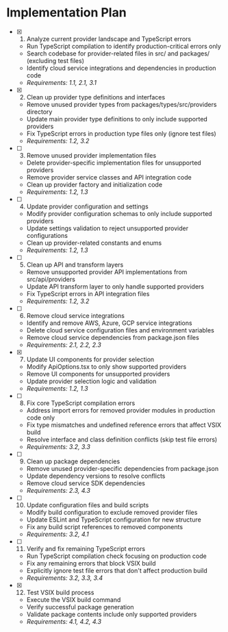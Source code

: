 # Implementation Plan

- [x]   1. Analyze current provider landscape and TypeScript errors
    - Run TypeScript compilation to identify production-critical errors only
    - Search codebase for provider-related files in src/ and packages/ (excluding test files)
    - Identify cloud service integrations and dependencies in production code
    - _Requirements: 1.1, 2.1, 3.1_

- [x]   2. Clean up provider type definitions and interfaces
    - Remove unused provider types from packages/types/src/providers directory
    - Update main provider type definitions to only include supported providers
    - Fix TypeScript errors in production type files only (ignore test files)
    - _Requirements: 1.2, 3.2_

- [ ]   3. Remove unused provider implementation files
    - Delete provider-specific implementation files for unsupported providers
    - Remove provider service classes and API integration code
    - Clean up provider factory and initialization code
    - _Requirements: 1.2, 1.3_

- [ ]   4. Update provider configuration and settings
    - Modify provider configuration schemas to only include supported providers
    - Update settings validation to reject unsupported provider configurations
    - Clean up provider-related constants and enums
    - _Requirements: 1.2, 1.3_

- [ ]   5. Clean up API and transform layers
    - Remove unsupported provider API implementations from src/api/providers
    - Update API transform layer to only handle supported providers
    - Fix TypeScript errors in API integration files
    - _Requirements: 1.2, 3.2_

- [ ]   6. Remove cloud service integrations
    - Identify and remove AWS, Azure, GCP service integrations
    - Delete cloud service configuration files and environment variables
    - Remove cloud service dependencies from package.json files
    - _Requirements: 2.1, 2.2, 2.3_

- [x]   7. Update UI components for provider selection
    - Modify ApiOptions.tsx to only show supported providers
    - Remove UI components for unsupported providers
    - Update provider selection logic and validation
    - _Requirements: 1.2, 1.3_

- [ ]   8. Fix core TypeScript compilation errors
    - Address import errors for removed provider modules in production code only
    - Fix type mismatches and undefined reference errors that affect VSIX build
    - Resolve interface and class definition conflicts (skip test file errors)
    - _Requirements: 3.2, 3.3_

- [ ]   9. Clean up package dependencies
    - Remove unused provider-specific dependencies from package.json
    - Update dependency versions to resolve conflicts
    - Remove cloud service SDK dependencies
    - _Requirements: 2.3, 4.3_

- [ ]   10. Update configuration files and build scripts
    - Modify build configuration to exclude removed provider files
    - Update ESLint and TypeScript configuration for new structure
    - Fix any build script references to removed components
    - _Requirements: 3.2, 4.1_

- [ ]   11. Verify and fix remaining TypeScript errors
    - Run TypeScript compilation check focusing on production code
    - Fix any remaining errors that block VSIX build
    - Explicitly ignore test file errors that don't affect production build
    - _Requirements: 3.2, 3.3, 3.4_

- [x]   12. Test VSIX build process
    - Execute the VSIX build command
    - Verify successful package generation
    - Validate package contents include only supported providers
    - _Requirements: 4.1, 4.2, 4.3_
